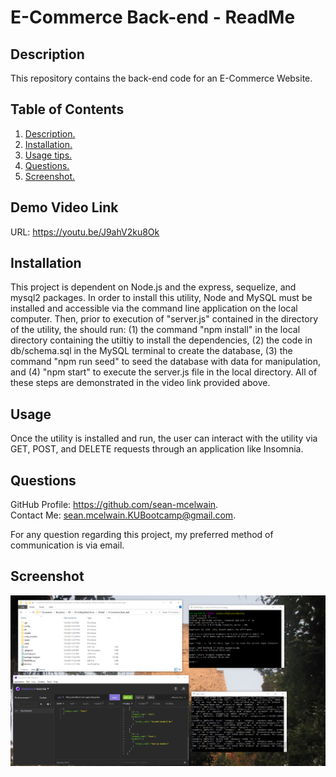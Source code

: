 # E-Commerce Back-end - ReadMe
<a name='description'></a>
 ## Description 
This repository contains the back-end code for an E-Commerce Website.

## Table of Contents  
 1. [ Description. ](#description)  
 2. [ Installation. ](#installation)  
 3. [ Usage tips. ](#usage)   
 4. [ Questions. ](#questions)  
 5. [ Screenshot. ](#screenshot) 

## Demo Video Link
URL: https://youtu.be/J9ahV2ku8Ok

 <a name='installation'></a>
 ## Installation 
This project is dependent on Node.js and the express, sequelize, and mysql2 packages.  In order to install this utility, Node and MySQL must be installed and accessible via the command line application on the local computer.  Then, prior to execution of "server.js" contained in the directory of the utility, the should run: (1) the command "npm install" in the local directory containing the utiltiy to install the dependencies, (2) the code in db/schema.sql in the MySQL terminal to create the database, (3) the command "npm run seed" to seed the database with data for manipulation, and (4) "npm start" to execute the server.js file in the local directory.  All of these steps are demonstrated in the video link provided above.

 <a name='usage'></a>
 ## Usage 
Once the utility is installed and run, the user can interact with the utility via GET, POST, and DELETE requests through an application like Insomnia.  

<a name='questions'></a>
 ## Questions 
GitHub Profile: https://github.com/sean-mcelwain.  
Contact Me: sean.mcelwain.KUBootcamp@gmail.com.  
 
For any question regarding this project, my preferred method of communication is via email. 

<a name='screenshot'></a>
 ## Screenshot 
![Screenshot](https://raw.githubusercontent.com/sean-mcelwain/E-Commerce_Back_end/main/screenshot.jpg)